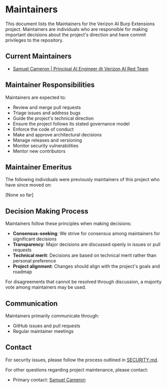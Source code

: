 # Maintainers

This document lists the Maintainers for the Verizon AI Burp Extensions project. Maintainers are individuals who are responsible for making important decisions about the project's direction and have commit privileges to the repository.

## Current Maintainers

- [Samuel Cameron | Principal AI Engineer @ Verizon AI Red Team](https://github.com/samuelrcameron)

## Maintainer Responsibilities

Maintainers are expected to:

- Review and merge pull requests
- Triage issues and address bugs
- Guide the project's technical direction
- Ensure the project follows its stated governance model
- Enforce the code of conduct
- Make and approve architectural decisions
- Manage releases and versioning
- Monitor security vulnerabilities
- Mentor new contributors

## Maintainer Emeritus

The following individuals were previously maintainers of this project who have since moved on:

[None so far]

## Decision Making Process

Maintainers follow these principles when making decisions:

- **Consensus-seeking**: We strive for consensus among maintainers for significant decisions
- **Transparency**: Major decisions are discussed openly in issues or pull requests
- **Technical merit**: Decisions are based on technical merit rather than personal preference
- **Project alignment**: Changes should align with the project's goals and roadmap

For disagreements that cannot be resolved through discussion, a majority vote among maintainers may be used.

## Communication

Maintainers primarily communicate through:

- GitHub issues and pull requests
- Regular maintainer meetings

## Contact

For security issues, please follow the process outlined in [SECURITY.md](SECURITY.md).

For other questions regarding project maintenance, please contact:
- Primary contact: [Samuel Cameron](@samuelrcameron)
